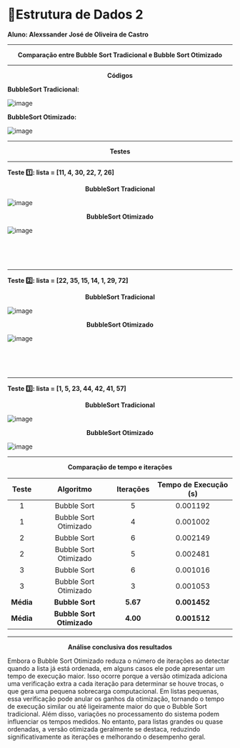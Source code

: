 # :book:Estrutura de Dados 2


<strong>Aluno: Alexssander José de Oliveira de Castro</strong>



---

<p align="center">
  <strong>Comparação entre Bubble Sort Tradicional e Bubble Sort Otimizado</strong>
</p>


---
<p align="center">
  <strong>Códigos</strong>
</p>



<strong>BubbleSort Tradicional:</strong>

![image](https://github.com/user-attachments/assets/0106adfc-db11-4e59-9a7a-8b9501e30afd)

<strong>BubbleSort Otimizado:</strong>

![image](https://github.com/user-attachments/assets/0d234ef2-69d2-428a-b1ed-3a82c3d60dcc)


---
<p align="center">
  <strong>Testes</strong>
</p>

---

<strong>Teste 1️⃣: lista = [11, 4, 30, 22, 7, 26]</strong>


<p align="center">
  <strong>BubbleSort Tradicional</strong>
</p>

![image](https://github.com/user-attachments/assets/a06fccd0-4364-4caf-8411-be7da244181d)

<p align="center">
  <strong>BubbleSort Otimizado</strong>
</p>

![image](https://github.com/user-attachments/assets/37fa587b-ddfe-4a4b-abad-f295317291d5)

<br>
<br>
<br>

---

<strong>Teste 2️⃣: lista = [22, 35, 15, 14, 1, 29, 72]</strong>


<p align="center">
  <strong>BubbleSort Tradicional</strong>
</p>

![image](https://github.com/user-attachments/assets/125f0892-6bb3-4047-931f-4e152246cc81)


<p align="center">
  <strong>BubbleSort Otimizado</strong>
</p>

![image](https://github.com/user-attachments/assets/088e0873-6497-4b77-90b6-925599f5ee76)

<br>
<br>
<br>

---

<strong>Teste 3️⃣: lista = [1, 5, 23, 44, 42, 41, 57]</strong>


<p align="center">
  <strong>BubbleSort Tradicional</strong>
</p>

![image](https://github.com/user-attachments/assets/3102f0f8-3a6b-47cc-93ef-bf380248d8da)


<p align="center">
  <strong>BubbleSort Otimizado</strong>
</p>

![image](https://github.com/user-attachments/assets/7f928c51-15e6-4cfb-8914-ccdff12ca164)


---

<p align="center">
  <strong>Comparação de tempo e iterações</strong>
</p>

<div align="center">

| Teste | Algoritmo              | Iterações | Tempo de Execução (s) |
|:-----:|:----------------------:|:---------:|:---------------------:|
| 1     | Bubble Sort            | 5         | 0.001192              |
| 1     | Bubble Sort Otimizado  | 4         | 0.001002              |
| 2     | Bubble Sort            | 6         | 0.002149              |
| 2     | Bubble Sort Otimizado  | 5         | 0.002481              |
| 3     | Bubble Sort            | 6         | 0.001016              |
| 3     | Bubble Sort Otimizado  | 3         | 0.001053              |
| **Média** | **Bubble Sort** | **5.67** | **0.001452** |
| **Média** | **Bubble Sort Otimizado** | **4.00** | **0.001512** |

</div>

---

<p align="center">
  <strong>Análise conclusiva dos resultados</strong>
</p>

 Embora o Bubble Sort Otimizado reduza o número de iterações ao detectar quando a lista já está ordenada, em alguns casos ele pode apresentar um tempo de execução maior. Isso ocorre porque a versão otimizada adiciona uma verificação extra a cada iteração para determinar se houve trocas, o que gera uma pequena sobrecarga computacional. Em listas pequenas, essa verificação pode anular os ganhos da otimização, tornando o tempo de execução similar ou até ligeiramente maior do que o Bubble Sort tradicional. Além disso, variações no processamento do sistema podem influenciar os tempos medidos. No entanto, para listas grandes ou quase ordenadas, a versão otimizada geralmente se destaca, reduzindo significativamente as iterações e melhorando o desempenho geral.
